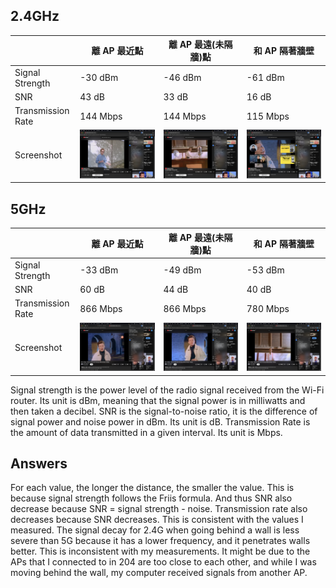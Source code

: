 ## 2.4GHz
||離 AP 最近點|離 AP 最遠(未隔牆)點|和 AP 隔著牆壁|
|---|---|---|---|
|Signal Strength|-30 dBm|-46 dBm|-61 dBm|
|SNR|43 dB|33 dB|16 dB|
|Transmission Rate|144 Mbps|144 Mbps|115 Mbps|
|Screenshot|![](image.png)|![](image-1.png)|![](image-2.png)|
## 5GHz
||離 AP 最近點|離 AP 最遠(未隔牆)點|和 AP 隔著牆壁|
|---|---|---|---|
|Signal Strength|-33 dBm|-49 dBm|-53 dBm|
|SNR|60 dB|44 dB|40 dB|
|Transmission Rate|866 Mbps|866 Mbps|780 Mbps|
|Screenshot|![](image-7.png)|![](image-8.png)|![](image-9.png)|

Signal strength is the power level of the radio signal received from the Wi-Fi router. Its unit is dBm, meaning that the signal power is in milliwatts and then taken a decibel.
SNR is the signal-to-noise ratio, it is the difference of signal power and noise power in dBm. Its unit is dB.
Transmission Rate is the amount of data transmitted in a given interval. Its unit is Mbps.

## Answers
For each value, the longer the distance, the smaller the value. This is because signal strength follows the Friis formula. And thus SNR also decrease because SNR = signal strength - noise. Transmission rate also decreases because SNR decreases.
This is consistent with the values I measured.
The signal decay for 2.4G when going behind a wall is less severe than 5G because it has a lower frequency, and it penetrates walls better.
This is inconsistent with my measurements. It might be due to the APs that I connected to in 204 are too close to each other, and while I was moving behind the wall, my computer received signals from another AP.
